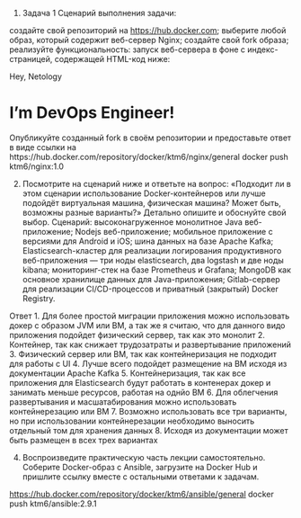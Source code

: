 1. Задача 1
   Сценарий выполнения задачи:

создайте свой репозиторий на https://hub.docker.com;
выберите любой образ, который содержит веб-сервер Nginx;
создайте свой fork образа;
реализуйте функциональность: запуск веб-сервера в фоне с индекс-страницей, содержащей HTML-код ниже:
<html>
<head>
Hey, Netology
</head>
<body>
<h1>I’m DevOps Engineer!</h1>
</body>
</html>
Опубликуйте созданный fork в своём репозитории и предоставьте ответ в виде ссылки на 
https://hub.docker.com/repository/docker/ktm6/nginx/general
docker push ktm6/nginx:1.0


2. Посмотрите на сценарий ниже и ответьте на вопрос: «Подходит ли в этом сценарии использование Docker-контейнеров или лучше подойдёт виртуальная машина, физическая машина? Может быть, возможны разные варианты?»
Детально опишите и обоснуйте свой выбор.
Сценарий:
высоконагруженное монолитное Java веб-приложение;
Nodejs веб-приложение;
мобильное приложение c версиями для Android и iOS;
шина данных на базе Apache Kafka;
Elasticsearch-кластер для реализации логирования продуктивного веб-приложения — три ноды elasticsearch, два logstash и две ноды kibana;
мониторинг-стек на базе Prometheus и Grafana;
MongoDB как основное хранилище данных для Java-приложения;
Gitlab-сервер для реализации CI/CD-процессов и приватный (закрытый) Docker Registry.

 Ответ
    1. Для более простой миграции приложения можно использовать докер с образом JVM или ВМ, а так же я считаю, что для данного видо приложения подойдет физический сервер, так как это монолит
    2. Контейнер, так как снижает трудозатраты и развертывание приложений
    3. Физический сервер или ВМ, так как контейнеризация не подходит для работы с UI
    4. Лучше всего подойдет размещение на ВМ исходя из документации Apache Kafka
    5. Контейнеризация, так как все приложения для Elasticsearch будут работать в контенерах докер и занимать меньше ресурсов, работая на однйо ВМ
    6. Для облегчения развертывания и масшатабирования можно использовать контейнерезацию или ВМ
    7. Возможно использовать все три варианты, но при использовании контейнерезации необходимо выносить отдельный том для хранения данных
    8. Исходя из документации может быть размещен в всех трех вариантах


4. Воспроизведите практическую часть лекции самостоятельно.
Соберите Docker-образ с Ansible, загрузите на Docker Hub и пришлите ссылку вместе с остальными ответами к задачам.

https://hub.docker.com/repository/docker/ktm6/ansible/general
docker push ktm6/ansible:2.9.1